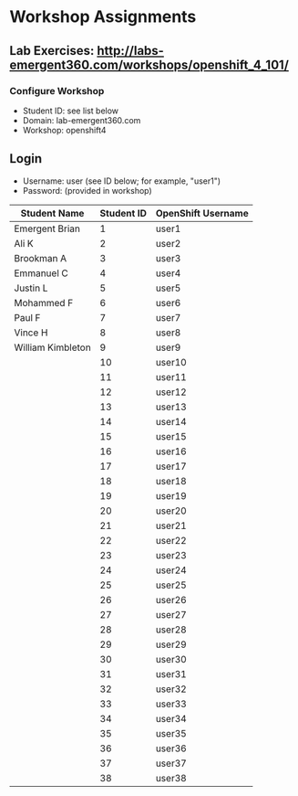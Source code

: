 # Workshop Assignments
## Lab Exercises: http://labs-emergent360.com/workshops/openshift_4_101/
### Configure Workshop
- Student ID: see list below
- Domain: lab-emergent360.com
- Workshop: openshift4

## Login
- Username: user<id> (see ID below; for example, "user1")
- Password: (provided in workshop)

| Student Name | Student ID | OpenShift Username | 
|------------ | ---------------| ---------------|
|	Emergent Brian	|	1	|	user1	|
|	Ali K	|	2	|	user2	|
|	Brookman A  |	3	|	user3	|
|	Emmanuel C |	4	|	user4	|
| Justin L  |	5	|	user5	|
|	Mohammed F |	6	|	user6	|
|	Paul F |	7	|	user7	|
|	Vince H |	8	|	user8	|
| William Kimbleton |	9	|	user9	|
|	|	10	|	user10	|
|	| 11	|	user11	|
| | 12 | user12 |
| | 13 | user13 |
| | 14 | user14 |
| | 15 | user15 |
| | 16 | user16 |
| | 17 | user17 |
| | 18 | user18 |  
| | 19 | user19 |  
| | 20 | user20 |  
| | 21 | user21 |
| | 22 | user22 |
| | 23 | user23 |
| | 24 | user24 |
| | 25 | user25 |
| | 26 | user26 |
| | 27 | user27 |
| | 28 | user28 |
| | 29 | user29 |
| | 30 | user30 |
| | 31 | user31 |
| | 32 | user32 |
| | 33 | user33 |
| | 34 | user34 |
| | 35 | user35 |  
| | 36 | user36 |
| | 37 | user37 |
| | 38 | user38 |
  
  
